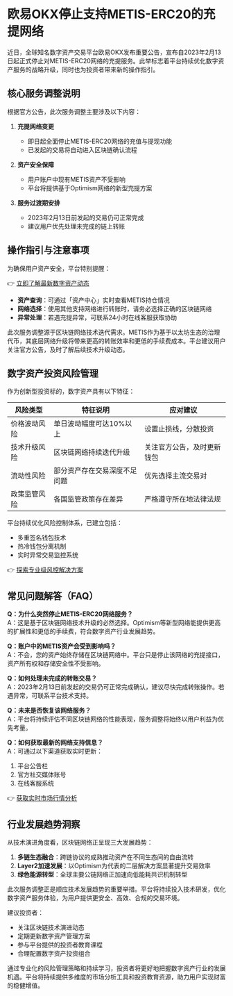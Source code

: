 # 欧易OKX停止支持METIS-ERC20的充提网络

近日，全球知名数字资产交易平台欧易OKX发布重要公告，宣布自2023年2月13日起正式停止对METIS-ERC20网络的充提服务。此举标志着平台持续优化数字资产服务的战略升级，同时也为投资者带来新的操作指引。

## 核心服务调整说明

根据官方公告，此次服务调整主要涉及以下内容：

1. **充提网络变更**
   - 即日起全面停止METIS-ERC20网络的充值与提现功能
   - 已发起的交易将自动进入区块链确认流程

2. **资产安全保障**
   - 用户账户中现有METIS资产不受影响
   - 平台将提供基于Optimism网络的新型充提方案

3. **服务过渡期安排**
   - 2023年2月13日前发起的交易仍可正常完成
   - 建议用户优先处理未完成的链上转账

## 操作指引与注意事项

为确保用户资产安全，平台特别提醒：

👉 [立即了解最新数字资产动态](https://bit.ly/okx_welcome)

- **资产查询**：可通过「资产中心」实时查看METIS持仓情况
- **网络选择**：使用其他支持网络进行转账时，请务必选择正确的区块链网络
- **异常处理**：若遇充提异常，可联系24小时在线客服获取协助

此次服务调整源于区块链网络技术迭代需求。METIS作为基于以太坊生态的治理代币，其底层网络升级将带来更高的转账效率和更低的手续费成本。平台建议用户关注官方公告，及时了解后续技术升级动态。

## 数字资产投资风险管理

作为创新型投资标的，数字资产具有以下特征：

| 风险类型       | 特征说明                     | 应对建议                     |
|----------------|------------------------------|------------------------------|
| 价格波动风险   | 单日波动幅度可达10%以上      | 设置止损线，分散投资         |
| 技术升级风险   | 区块链网络持续迭代升级       | 关注官方公告，及时更新钱包   |
| 流动性风险     | 部分资产存在交易深度不足问题 | 优先选择主流交易对           |
| 政策监管风险   | 各国监管政策存在差异         | 严格遵守所在地法律法规       |

平台持续优化风险控制体系，已建立包括：
- 多重签名钱包技术
- 热冷钱包分离机制
- 实时异常交易监控系统

👉 [探索专业级风控解决方案](https://bit.ly/okx_welcome)

## 常见问题解答（FAQ）

**Q：为什么突然停止METIS-ERC20网络服务？**  
A：这是基于区块链网络技术升级的必然选择。Optimism等新型网络能提供更高的扩展性和更低的手续费，符合数字资产行业发展趋势。

**Q：账户中的METIS资产会受到影响吗？**  
A：不会，您的资产始终存储在区块链网络中。平台只是停止该网络的充提接口，资产所有权和存储安全性不受影响。

**Q：如何处理未完成的转账交易？**  
A：2023年2月13日前发起的交易仍可正常完成确认，建议尽快完成转账操作。若遇异常，可联系平台技术支持。

**Q：未来是否恢复该网络服务？**  
A：平台将持续评估不同区块链网络的性能表现，服务调整将始终以用户利益为优先考量。

**Q：如何获取最新的网络支持信息？**  
A：可通过以下渠道获取实时更新：
1. 平台公告栏
2. 官方社交媒体账号
3. 在线客服系统

👉 [获取实时市场行情分析](https://bit.ly/okx_welcome)

## 行业发展趋势洞察

从技术演进角度看，区块链网络正呈现三大发展趋势：

1. **多链生态融合**：跨链协议的成熟推动资产在不同生态间的自由流转
2. **Layer2加速发展**：以Optimism为代表的二层解决方案显著提升交易效率
3. **绿色能源转型**：全球主要公链网络正加速向低能耗共识机制转型

此次服务调整正是顺应技术发展趋势的重要举措。平台将持续投入技术研发，优化数字资产服务体验，为用户提供更安全、高效、合规的交易环境。

建议投资者：
- 关注区块链技术演进动态
- 定期更新数字资产管理方案
- 参与平台提供的投资者教育课程
- 合理配置数字资产投资组合

通过专业化的风险管理策略和持续学习，投资者将更好地把握数字资产行业的发展机遇。平台将持续提供多维度的市场分析工具和投资教育资源，助力用户实现财富的稳健增值。